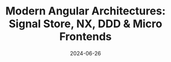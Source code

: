 ---
slug: angular-architects-signal-ddd-mfe
tag: Architecture
recipients: Expert
time: 8:30am-18pm
title: 'Modern Angular Architectures: Signal Store, NX, DDD & Micro Frontends'
description: In this interactive workshop, we use Angular’s latest innovations to build a modern and maintainable architecture. <br /><br />We start with Standalone Components and learn how to structure a large application using a Mono Repo and Strategic Design – a discipline from Domain-driven Design (DDD).<br /><br /> We discuss categorizing the individual parts of our application and how to enforce our architecture with tools such as Nx or Sheriff. On top of our Strategic Design, we implement a Micro Frontend Architecture with Module Federation. Then, we discover how Angular’s new Signals fit our modern architecture. <br /><br />We discuss fine-grained change detection and State Management with the new NGRX Signal Store. We implement some custom features for the Signal Store to cover repeating and complex use cases with just a few lines of code. Finally, we discuss how the new Signal component will help to simplify our architecture further and how they work together with traditional components.
date: '2024-06-26'
authors: 
    - name: Manfred Steyer
      biography: 'Manfred Steyer is a trainer and consultant with a focus on Angular. Google Developer Expert (GDE) who writes for O’Reilly, the German Java Magazine, and windows.developer. He regularly speaks at conferences.'
      image: photo/authors/manfred-steyer.webp
      link: https://www.softwarearchitekt.at/
    - name: Rainer Hahnekamp
      biography: Rainer Hahnekamp is a Google Developer Expert, working as a trainer and consultant in the expert network of Angular Architects. Among his responsibilities is providing training sessions on Angular and Spring. In addition, he offers a weekly brief overview of relevant events in the Angular ecosystem on YouTube through ng-news.
      image: photo/authors/rainer-hahnekamp.webp 
      link: "https://www.rainerhahnekamp.com/en/"
location: 
    name: Midas Palace Hotel
    mapsLink: /venue
image: /photo/workshop-angular-architects-20240627.webp
link: /workshops/angular-architects-signal-ddd-mfe
ticket: https://ti.to/ngrome-events/modern-angular-architecture
col: 1
socialDescription: 'Join me at NgRome 2024 for an interactive workshop on "MODERN ANGULAR ARCHITECTURES: SIGNAL STORE, NX, DDD and MICRO FRONTENDS." Explore cutting-edge strategies for building maintainable Angular applications. Reserve your spot now! #NgRome #Angular #Workshop #Technology'
---